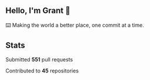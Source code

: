 ## Hello, I'm Grant 👋

⌨️  Making the world a better place, one commit at a time.


## Stats

Submitted **551** pull requests

Contributed to **45** repositories
